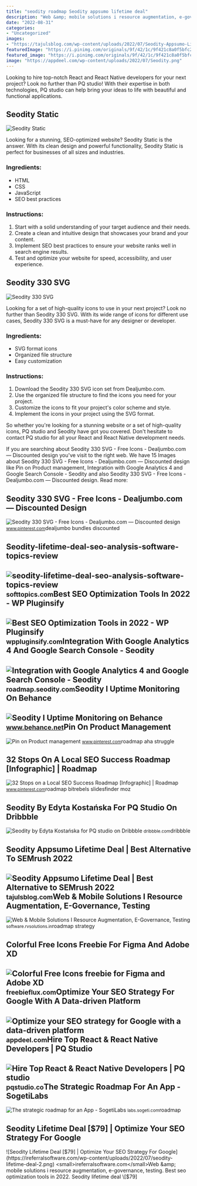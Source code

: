 ```yaml
---
title: "seodity roadmap Seodity appsumo lifetime deal"
description: "Web &amp; mobile solutions i resource augmentation, e-governance, testing"
date: "2022-08-31"
categories:
- "Uncategorized"
images:
- "https://tajulsblog.com/wp-content/uploads/2022/07/Seodity-Appsumo-Lifetime-Deal-4.png"
featuredImage: "https://i.pinimg.com/originals/9f/42/1c/9f421c8a0f5bfc28e4ade50a337ab043.png"
featured_image: "https://i.pinimg.com/originals/9f/42/1c/9f421c8a0f5bfc28e4ade50a337ab043.png"
image: "https://appdeel.com/wp-content/uploads/2022/07/Seodity.png"
---
```


Looking to hire top-notch React and React Native developers for your next project? Look no further than PQ studio! With their expertise in both technologies, PQ studio can help bring your ideas to life with beautiful and functional applications.

Seodity Static
--------------

![Seodity Static](http://www.pqstudio.co/static/img/portfolio/seodity-static.jpg)

Looking for a stunning, SEO-optimized website? Seodity Static is the answer. With its clean design and powerful functionality, Seodity Static is perfect for businesses of all sizes and industries.

### Ingredients:

- HTML
- CSS
- JavaScript
- SEO best practices

### Instructions:

1. Start with a solid understanding of your target audience and their needs.
2. Create a clean and intuitive design that showcases your brand and your content.
3. Implement SEO best practices to ensure your website ranks well in search engine results.
4. Test and optimize your website for speed, accessibility, and user experience.

Seodity 330 SVG
---------------

![Seodity 330 SVG](https://i.pinimg.com/originals/9f/42/1c/9f421c8a0f5bfc28e4ade50a337ab043.png)

Looking for a set of high-quality icons to use in your next project? Look no further than Seodity 330 SVG. With its wide range of icons for different use cases, Seodity 330 SVG is a must-have for any designer or developer.

### Ingredients:

- SVG format icons
- Organized file structure
- Easy customization

### Instructions:

1. Download the Seodity 330 SVG icon set from Dealjumbo.com.
2. Use the organized file structure to find the icons you need for your project.
3. Customize the icons to fit your project's color scheme and style.
4. Implement the icons in your project using the SVG format.

So whether you're looking for a stunning website or a set of high-quality icons, PQ studio and Seodity have got you covered. Don't hesitate to contact PQ studio for all your React and React Native development needs.

If you are searching about Seodity 330 SVG - Free Icons - Dealjumbo.com — Discounted design you've visit to the right web. We have 15 Images about Seodity 330 SVG - Free Icons - Dealjumbo.com — Discounted design like Pin on Product management, Integration with Google Analytics 4 and Google Search Console - Seodity and also Seodity 330 SVG - Free Icons - Dealjumbo.com — Discounted design. Read more:

Seodity 330 SVG - Free Icons - Dealjumbo.com — Discounted Design
----------------------------------------------------------------

 ![Seodity 330 SVG - Free Icons - Dealjumbo.com — Discounted design](https://i.pinimg.com/originals/9f/42/1c/9f421c8a0f5bfc28e4ade50a337ab043.png) <small>www.pinterest.com</small>dealjumbo bundles discounted

Seodity-lifetime-deal-seo-analysis-software-topics-review
---------------------------------------------------------

 ![seodity-lifetime-deal-seo-analysis-software-topics-review](https://softtopics.com/wp-content/uploads/2022/08/seodity-lifetime-deal-software-topics.jpeg) <small>softtopics.com</small>Best SEO Optimization Tools In 2022 - WP Pluginsify
---------------------------------------------------

 ![Best SEO Optimization Tools in 2022 - WP Pluginsify](https://wppluginsify.com/wp-content/uploads/2022/08/seodity-landing-page-1024x497.png) <small>wppluginsify.com</small>Integration With Google Analytics 4 And Google Search Console - Seodity
-----------------------------------------------------------------------

 ![Integration with Google Analytics 4 and Google Search Console - Seodity](https://storage.googleapis.com/seodity/public/blog/images/440ef87f3f8d4e9aa751ba380efa90de.png) <small>roadmap.seodity.com</small>Seodity I Uptime Monitoring On Behance
--------------------------------------

 ![Seodity I Uptime Monitoring on Behance](https://mir-s3-cdn-cf.behance.net/project_modules/max_1200/6cd5b3115627475.60531477091b8.jpg) <small>www.behance.net</small>Pin On Product Management
-------------------------

 ![Pin on Product management](https://i.pinimg.com/originals/78/65/1e/78651e80dedea3264df1624678fb453f.png) <small>www.pinterest.com</small>roadmap aha struggle

32 Stops On A Local SEO Success Roadmap \[Infographic\] | Roadmap
-----------------------------------------------------------------

 ![32 Stops on a Local SEO Success Roadmap [Infographic] | Roadmap](https://i.pinimg.com/originals/4c/ad/ae/4cadae05bab69ef1e57f99a3c0d1dda0.jpg) <small>www.pinterest.com</small>roadmap bitrebels slidesfinder moz

Seodity By Edyta Kostańska For PQ Studio On Dribbble
----------------------------------------------------

 ![Seodity by Edyta Kostańska for PQ studio on Dribbble](https://cdn.dribbble.com/users/1167703/screenshots/4745260/animacja__seodity.gif) <small>dribbble.com</small>dribbble

Seodity Appsumo Lifetime Deal | Best Alternative To SEMrush 2022
----------------------------------------------------------------

 ![Seodity Appsumo Lifetime Deal | Best Alternative to SEMrush 2022](https://tajulsblog.com/wp-content/uploads/2022/07/Seodity-Appsumo-Lifetime-Deal-4.png) <small>tajulsblog.com</small>Web &amp; Mobile Solutions I Resource Augmentation, E-Governance, Testing
-------------------------------------------------------------------------

 ![Web & Mobile Solutions I Resource Augmentation, E-Governance, Testing](https://software.rvsolutions.in/images/roadmap.jpg) <small>software.rvsolutions.in</small>roadmap strategy

Colorful Free Icons Freebie For Figma And Adobe XD
--------------------------------------------------

 ![Colorful Free Icons freebie for Figma and Adobe XD](https://freebieflux.com/uploads/freebies/download-colorful-free-icons-freebie-by-seodity.jpg) <small>freebieflux.com</small>Optimize Your SEO Strategy For Google With A Data-driven Platform
-----------------------------------------------------------------

 ![Optimize your SEO strategy for Google with a data-driven platform](https://appdeel.com/wp-content/uploads/2022/07/Seodity.png) <small>appdeel.com</small>Hire Top React &amp; React Native Developers | PQ Studio
--------------------------------------------------------

 ![Hire Top React & React Native Developers | PQ studio](http://www.pqstudio.co/static/img/portfolio/seodity-static.jpg) <small>pqstudio.co</small>The Strategic Roadmap For An App - SogetiLabs
---------------------------------------------

 ![The strategic roadmap for an App - SogetiLabs](https://labs.sogeti.com/wp-content/uploads/2014/03/roadmap-300x200.png) <small>labs.sogeti.com</small>roadmap

Seodity Lifetime Deal \[$79\] | Optimize Your SEO Strategy For Google
---------------------------------------------------------------------

 ![Seodity Lifetime Deal [$79] | Optimize Your SEO Strategy For Google](https://ireferralsoftware.com/wp-content/uploads/2022/07/seodity-lifetime-deal-2.png) <small>ireferralsoftware.com</small>Web &amp; mobile solutions i resource augmentation, e-governance, testing. Best seo optimization tools in 2022. Seodity lifetime deal \[$79\]
